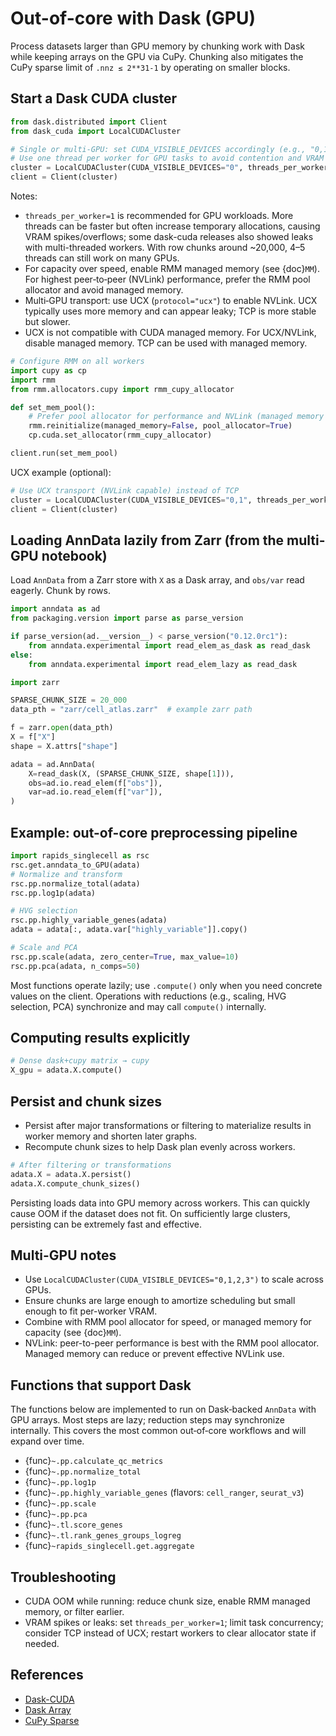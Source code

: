 # Out-of-core with Dask (GPU)

Process datasets larger than GPU memory by chunking work with Dask while keeping arrays on the GPU via CuPy. Chunking also mitigates the CuPy sparse limit of `.nnz ≤ 2**31-1` by operating on smaller blocks.


## Start a Dask CUDA cluster

```python
from dask.distributed import Client
from dask_cuda import LocalCUDACluster

# Single or multi-GPU: set CUDA_VISIBLE_DEVICES accordingly (e.g., "0,1")
# Use one thread per worker for GPU tasks to avoid contention and VRAM spikes
cluster = LocalCUDACluster(CUDA_VISIBLE_DEVICES="0", threads_per_worker=1)
client = Client(cluster)
```

Notes:
- `threads_per_worker=1` is recommended for GPU workloads. More threads can be faster but often increase temporary allocations, causing VRAM spikes/overflows; some dask-cuda releases also showed leaks with multi-threaded workers. With row chunks around ~20,000, 4–5 threads can still work on many GPUs.
- For capacity over speed, enable RMM managed memory (see {doc}`MM`). For highest peer‑to‑peer (NVLink) performance, prefer the RMM pool allocator and avoid managed memory.
- Multi‑GPU transport: use UCX (`protocol="ucx"`) to enable NVLink. UCX typically uses more memory and can appear leaky; TCP is more stable but slower.
- UCX is not compatible with CUDA managed memory. For UCX/NVLink, disable managed memory. TCP can be used with managed memory.

```python
# Configure RMM on all workers
import cupy as cp
import rmm
from rmm.allocators.cupy import rmm_cupy_allocator

def set_mem_pool():
    # Prefer pool allocator for performance and NVLink (managed memory can degrade P2P)
    rmm.reinitialize(managed_memory=False, pool_allocator=True)
    cp.cuda.set_allocator(rmm_cupy_allocator)

client.run(set_mem_pool)
```

UCX example (optional):

```python
# Use UCX transport (NVLink capable) instead of TCP
cluster = LocalCUDACluster(CUDA_VISIBLE_DEVICES="0,1", threads_per_worker=1, protocol="ucx")
client = Client(cluster)
```

## Loading AnnData lazily from Zarr (from the multi-GPU notebook)

Load `AnnData` from a Zarr store with `X` as a Dask array, and `obs/var` read eagerly. Chunk by rows.

```python
import anndata as ad
from packaging.version import parse as parse_version

if parse_version(ad.__version__) < parse_version("0.12.0rc1"):
    from anndata.experimental import read_elem_as_dask as read_dask
else:
    from anndata.experimental import read_elem_lazy as read_dask

import zarr

SPARSE_CHUNK_SIZE = 20_000
data_pth = "zarr/cell_atlas.zarr"  # example zarr path

f = zarr.open(data_pth)
X = f["X"]
shape = X.attrs["shape"]

adata = ad.AnnData(
    X=read_dask(X, (SPARSE_CHUNK_SIZE, shape[1])),
    obs=ad.io.read_elem(f["obs"]),
    var=ad.io.read_elem(f["var"]),
)
```

## Example: out-of-core preprocessing pipeline

```python
import rapids_singlecell as rsc
rsc.get.anndata_to_GPU(adata)
# Normalize and transform
rsc.pp.normalize_total(adata)
rsc.pp.log1p(adata)

# HVG selection
rsc.pp.highly_variable_genes(adata)
adata = adata[:, adata.var["highly_variable"]].copy()

# Scale and PCA
rsc.pp.scale(adata, zero_center=True, max_value=10)
rsc.pp.pca(adata, n_comps=50)
```

Most functions operate lazily; use `.compute()` only when you need concrete values on the client. Operations with reductions (e.g., scaling, HVG selection, PCA) synchronize and may call `compute()` internally.

## Computing results explicitly

```python
# Dense dask+cupy matrix → cupy
X_gpu = adata.X.compute()

```

## Persist and chunk sizes

- Persist after major transformations or filtering to materialize results in worker memory and shorten later graphs.
- Recompute chunk sizes to help Dask plan evenly across workers.

```python
# After filtering or transformations
adata.X = adata.X.persist()
adata.X.compute_chunk_sizes()
```

Persisting loads data into GPU memory across workers. This can quickly cause OOM if the dataset does not fit. On sufficiently large clusters, persisting can be extremely fast and effective.


## Multi-GPU notes

- Use `LocalCUDACluster(CUDA_VISIBLE_DEVICES="0,1,2,3")` to scale across GPUs.
- Ensure chunks are large enough to amortize scheduling but small enough to fit per-worker VRAM.
- Combine with RMM pool allocator for speed, or managed memory for capacity (see {doc}`MM`).
- NVLink: peer-to-peer performance is best with the RMM pool allocator. Managed memory can reduce or prevent effective NVLink use.

## Functions that support Dask

The functions below are implemented to run on Dask‑backed `AnnData` with GPU arrays. Most steps are lazy; reduction steps may synchronize internally. This covers the most common out‑of‑core workflows and will expand over time.

- {func}`~.pp.calculate_qc_metrics`
- {func}`~.pp.normalize_total`
- {func}`~.pp.log1p`
- {func}`~.pp.highly_variable_genes` (flavors: `cell_ranger`, `seurat_v3`)
- {func}`~.pp.scale`
- {func}`~.pp.pca`
- {func}`~.tl.score_genes`
- {func}`~.tl.rank_genes_groups_logreg`
- {func}`~rapids_singlecell.get.aggregate`

## Troubleshooting

- CUDA OOM while running: reduce chunk size, enable RMM managed memory, or filter earlier.
- VRAM spikes or leaks: set `threads_per_worker=1`; limit task concurrency; consider TCP instead of UCX; restart workers to clear allocator state if needed.

## References

- [Dask-CUDA](https://docs.rapids.ai/api/dask-cuda/stable/)
- [Dask Array](https://docs.dask.org/en/stable/array.html)
- [CuPy Sparse](https://docs.cupy.dev/en/stable/reference/sparse.html)
